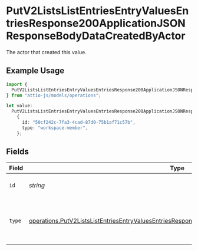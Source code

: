 # PutV2ListsListEntriesEntryValuesEntriesResponse200ApplicationJSONResponseBodyDataCreatedByActor

The actor that created this value.

## Example Usage

```typescript
import {
  PutV2ListsListEntriesEntryValuesEntriesResponse200ApplicationJSONResponseBodyDataCreatedByActor,
} from "attio-js/models/operations";

let value:
  PutV2ListsListEntriesEntryValuesEntriesResponse200ApplicationJSONResponseBodyDataCreatedByActor =
    {
      id: "50cf242c-7fa3-4cad-87d0-75b1af71c57b",
      type: "workspace-member",
    };
```

## Fields

| Field                                                                                                                                                                                                                | Type                                                                                                                                                                                                                 | Required                                                                                                                                                                                                             | Description                                                                                                                                                                                                          |
| -------------------------------------------------------------------------------------------------------------------------------------------------------------------------------------------------------------------- | -------------------------------------------------------------------------------------------------------------------------------------------------------------------------------------------------------------------- | -------------------------------------------------------------------------------------------------------------------------------------------------------------------------------------------------------------------- | -------------------------------------------------------------------------------------------------------------------------------------------------------------------------------------------------------------------- |
| `id`                                                                                                                                                                                                                 | *string*                                                                                                                                                                                                             | :heavy_minus_sign:                                                                                                                                                                                                   | An ID to identify the actor.                                                                                                                                                                                         |
| `type`                                                                                                                                                                                                               | [operations.PutV2ListsListEntriesEntryValuesEntriesResponse200ApplicationJSONResponseBodyDataType](../../models/operations/putv2listslistentriesentryvaluesentriesresponse200applicationjsonresponsebodydatatype.md) | :heavy_minus_sign:                                                                                                                                                                                                   | The type of actor. [Read more information on actor types here](/docs/actors).                                                                                                                                        |
